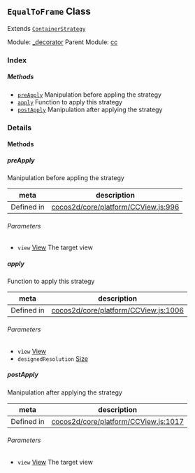 ## `EqualToFrame` Class

Extends [`ContainerStrategy`](ContainerStrategy.md)


Module: [_decorator](../modules/_decorator.md)
Parent Module: [cc](../modules/cc.md)






### Index



##### Methods

  - [`preApply`](#preapply) Manipulation before appling the strategy
  - [`apply`](#apply) Function to apply this strategy
  - [`postApply`](#postapply) Manipulation after applying the strategy



### Details




<!-- Method Block -->
#### Methods


##### preApply

Manipulation before appling the strategy

| meta | description |
|------|-------------|
| Defined in | [cocos2d/core/platform/CCView.js:996](https://github.com/cocos-creator/engine/blob/94144e364133d0ac0b7b75fc548bfd85ef398b59/cocos2d/core/platform/CCView.js#L996) |

###### Parameters
- `view` <a href="../classes/View.html" class="crosslink">View</a> The target view


##### apply

Function to apply this strategy

| meta | description |
|------|-------------|
| Defined in | [cocos2d/core/platform/CCView.js:1006](https://github.com/cocos-creator/engine/blob/94144e364133d0ac0b7b75fc548bfd85ef398b59/cocos2d/core/platform/CCView.js#L1006) |

###### Parameters
- `view` <a href="../classes/View.html" class="crosslink">View</a> 
- `designedResolution` <a href="../classes/Size.html" class="crosslink">Size</a> 


##### postApply

Manipulation after applying the strategy

| meta | description |
|------|-------------|
| Defined in | [cocos2d/core/platform/CCView.js:1017](https://github.com/cocos-creator/engine/blob/94144e364133d0ac0b7b75fc548bfd85ef398b59/cocos2d/core/platform/CCView.js#L1017) |

###### Parameters
- `view` <a href="../classes/View.html" class="crosslink">View</a> The target view



